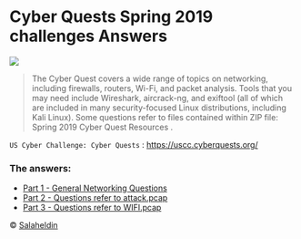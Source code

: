 # Cyber Quests Spring 2019 challenges Answers

![](https://salaheldin-online.s3.amazonaws.com/images/cyber-quests-spring-2019-banner2.original.jpg)


> The Cyber Quest covers a wide range of topics on networking, including firewalls, routers, Wi-Fi, and packet analysis.
> Tools that you may need include Wireshark, aircrack-ng, and exiftool (all of which are included in many security-focused Linux distributions, including Kali Linux).
> Some questions refer to files contained within ZIP file: Spring 2019 Cyber Quest Resources .

`US Cyber Challenge: Cyber Quests` : <https://uscc.cyberquests.org/>


### The answers:

* [Part 1 - General Networking Questions](https://github.com/salaheldinaz)
* [Part 2 - Questions refer to attack.pcap](https://github.com/salaheldinaz)
* [Part 3 - Questions refer to WIFI.pcap](https://github.com/salaheldinaz)



&copy;  [Salaheldin](https://github.com/salaheldinaz)
